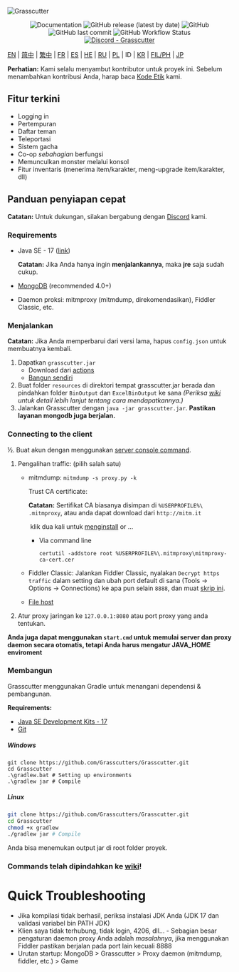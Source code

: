 ![Grasscutter](https://socialify.git.ci/Grasscutters/Grasscutter/image?description=1&forks=1&issues=1&language=1&logo=https%3A%2F%2Fs2.loli.net%2F2022%2F04%2F25%2FxOiJn7lCdcT5Mw1.png&name=1&owner=1&pulls=1&stargazers=1&theme=Light)
<div align="center"><img alt="Documentation" src="https://img.shields.io/badge/Wiki-Grasscutter-blue?style=for-the-badge&link=https://github.com/Grasscutters/Grasscutter/wiki&link=https://github.com/Grasscutters/Grasscutter/wiki"> <img alt="GitHub release (latest by date)" src="https://img.shields.io/github/v/release/Grasscutters/Grasscutter?logo=java&style=for-the-badge"> <img alt="GitHub" src="https://img.shields.io/github/license/Grasscutters/Grasscutter?style=for-the-badge"> <img alt="GitHub last commit" src="https://img.shields.io/github/last-commit/Grasscutters/Grasscutter?style=for-the-badge"> <img alt="GitHub Workflow Status" src="https://img.shields.io/github/workflow/status/Grasscutters/Grasscutter/Build?logo=github&style=for-the-badge"></div>

<div align="center"><a href="https://discord.gg/T5vZU6UyeG"><img alt="Discord - Grasscutter" src="https://img.shields.io/discord/965284035985305680?label=Discord&logo=discord&style=for-the-badge"></a></div>

[EN](README.md) | [简中](README_zh-CN.md) | [繁中](README_zh-TW.md) | [FR](README_fr-FR.md) | [ES](README_es-ES.md) | [HE](README_HE.md) | [RU](README_ru-RU.md) | [PL](README_pl-PL.md) | ID | [KR](README_ko-KR.md) | [FIL/PH](README_fil-PH.md) | [JP](README_jp-JP.md)

**Perhatian:** Kami selalu menyambut kontributor untuk proyek ini. Sebelum menambahkan kontribusi Anda, harap baca [Kode Etik](https://github.com/Grasscutters/Grasscutter/blob/stable/CONTRIBUTING.md) kami.

## Fitur terkini

* Logging in
* Pertempuran
* Daftar teman
* Teleportasi
* Sistem gacha
* Co-op *sebahagian* berfungsi
* Memunculkan monster melalui konsol
* Fitur inventaris (menerima item/karakter, meng-upgrade item/karakter, dll)

## Panduan penyiapan cepat

**Catatan:** Untuk dukungan, silakan bergabung dengan [Discord](https://discord.gg/T5vZU6UyeG) kami.

### Requirements

* Java SE - 17 ([link](https://www.oracle.com/java/technologies/javase/jdk17-archive-downloads.html))

  **Catatan:** Jika Anda hanya ingin **menjalankannya**, maka **jre** saja sudah cukup.

* [MongoDB](https://www.mongodb.com/try/download/community) (recommended 4.0+)

* Daemon proksi: mitmproxy (mitmdump, direkomendasikan), Fiddler Classic, etc.

### Menjalankan

**Catatan:** Jika Anda memperbarui dari versi lama, hapus `config.json` untuk membuatnya kembali.

1. Dapatkan `grasscutter.jar`
   - Download dari [actions](https://github.com/Grasscutters/Grasscutter/suites/6895963598/artifacts/267483297)
   - [Bangun sendiri](#Building)
2. Buat folder `resources` di direktori tempat grasscutter.jar berada dan pindahkan folder `BinOutput` dan `ExcelBinOutput` ke sana *(Periksa [wiki](https://github.com/Grasscutters/Grasscutter/wiki) untuk detail lebih lanjut tentang cara mendapatkannya.)*
3. Jalankan Grasscutter dengan `java -jar grasscutter.jar`. **Pastikan layanan mongodb juga berjalan.**

### Connecting to the client

½. Buat akun dengan menggunakan [server console command](https://github.com/Grasscutters/Grasscutter/wiki/Commands#targeting).

1. Pengalihan traffic: (pilih salah satu)
    - mitmdump: `mitmdump -s proxy.py -k`

      Trust CA certificate:

      ​**Catatan:** Sertifikat CA biasanya disimpan di `%USERPROFILE%\ .mitmproxy`, atau anda dapat download dari  `http://mitm.it`

      ​	klik dua kali untuk [menginstall](https://docs.microsoft.com/en-us/skype-sdk/sdn/articles/installing-the-trusted-root-certificate#installing-a-trusted-root-certificate) or ...

      - Via command line

        ```shell
        certutil -addstore root %USERPROFILE%\.mitmproxy\mitmproxy-ca-cert.cer
        ```

    - Fiddler Classic: Jalankan Fiddler Classic, nyalakan `Decrypt https traffic` dalam setting dan ubah port default di sana (Tools -> Options -> Connections) ke apa pun selain `8888`, dan muat [skrip ini](https://github.lunatic.moe/fiddlerscript).

    - [File host](https://github.com/Melledy/Grasscutter/wiki/Running#traffic-route-map)

2. Atur proxy jaringan ke `127.0.0.1:8080` atau port proxy yang anda tentukan.

**Anda juga dapat menggunakan `start.cmd` untuk memulai server dan proxy daemon secara otomatis, tetapi Anda harus mengatur JAVA_HOME enviroment**

### Membangun

Grasscutter menggunakan Gradle untuk menangani dependensi & pembangunan.

**Requirements:**

- [Java SE Development Kits - 17](https://www.oracle.com/java/technologies/javase/jdk17-archive-downloads.html)
- [Git](https://git-scm.com/downloads)

##### Windows

```shell
git clone https://github.com/Grasscutters/Grasscutter.git
cd Grasscutter
.\gradlew.bat # Setting up environments
.\gradlew jar # Compile
```

##### Linux

```bash
git clone https://github.com/Grasscutters/Grasscutter.git
cd Grasscutter
chmod +x gradlew
./gradlew jar # Compile
```

Anda bisa menemukan output jar di root folder proyek.

### Commands telah dipindahkan ke [wiki](https://github.com/Grasscutters/Grasscutter/wiki/Commands)!

# Quick Troubleshooting

* Jika kompilasi tidak berhasil, periksa instalasi JDK Anda (JDK 17 dan validasi variabel bin PATH JDK)
* Klien saya tidak terhubung, tidak login, 4206, dll... - Sebagian besar pengaturan daemon proxy Anda adalah *masalahnya*, jika menggunakan
Fiddler pastikan berjalan pada port lain kecuali 8888
* Urutan startup: MongoDB > Grasscutter > Proxy daemon (mitmdump, fiddler, etc.) > Game
